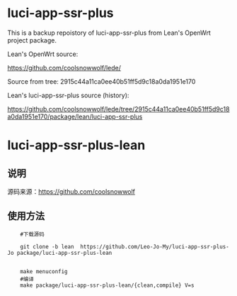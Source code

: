 
# luci-app-ssr-plus

This is a backup repoistory of luci-app-ssr-plus from Lean's OpenWrt project package.

Lean's OpenWrt source:

<https://github.com/coolsnowwolf/lede/>

Source from tree: 2915c44a11ca0ee40b51ff5d9c18a0da1951e170

Lean's luci-app-ssr-plus source (history):

<https://github.com/coolsnowwolf/lede/tree/2915c44a11ca0ee40b51ff5d9c18a0da1951e170/package/lean/luci-app-ssr-plus>

# luci-app-ssr-plus-lean

## 说明
   源码来源：https://github.com/coolsnowwolf


## 使用方法
```Brach
    #下载源码
    
    git clone -b lean  https://github.com/Leo-Jo-My/luci-app-ssr-plus-Jo package/luci-app-ssr-plus-lean
 
 
    make menuconfig
    #编译
    make package/luci-app-ssr-plus-lean/{clean,compile} V=s
    



